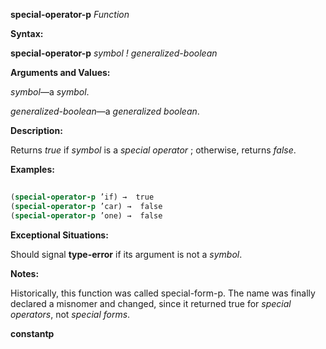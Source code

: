 **special-operator-p** *Function* 



**Syntax:** 



**special-operator-p** *symbol ! generalized-boolean* 



**Arguments and Values:** 



*symbol*—a *symbol*. 



*generalized-boolean*—a *generalized boolean*. 



**Description:** 



Returns *true* if *symbol* is a *special operator* ; otherwise, returns *false*. 



**Examples:**
```lisp
 
(special-operator-p ’if) →  true 
(special-operator-p ’car) →  false 
(special-operator-p ’one) →  false 

```
**Exceptional Situations:** 



Should signal **type-error** if its argument is not a *symbol*. 



**Notes:** 



Historically, this function was called special-form-p. The name was finally declared a misnomer and changed, since it returned true for *special operators*, not *special forms*. 







 



 



**constantp** 



